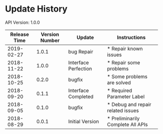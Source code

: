 # Update History #
API Version: 1.0.0

|Release Time|Version Number| Update |Instructions|
|---|---|---|---|
|2019-02-27|1.0.1|bug Repair|* Repair known issues|
|2018-11-22|1.0.0|Interface Perfection|* Repair some problems|
|2018-10-25|0.2.0|bugfix|* Some problems are solved|
|2018-09-20|0.1.1|Interface Completed|* Required Parameter Label|
|2018-09-05|0.1.0|bugfix|* Debug and repair related issues|
|2018-08-29|0.0.1|Initial Version|* Preliminarily Complete All APIs|